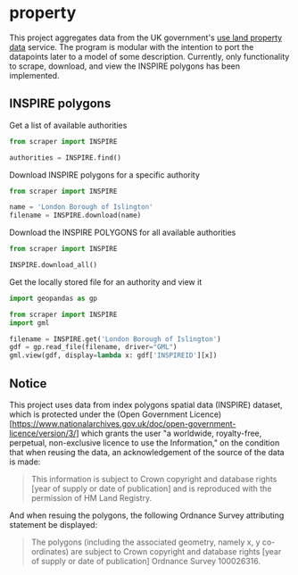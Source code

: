 # property
This project aggregates data from the UK government's [use land property data](https://use-land-property-data.service.gov.uk/) service. The program is modular with the intention to port the datapoints later to a model of some description. Currently, only functionality to scrape, download, and view the INSPIRE polygons has been implemented.

## INSPIRE polygons

Get a list of available authorities

```py
from scraper import INSPIRE

authorities = INSPIRE.find()
```

Download INSPIRE polygons for a specific authority

```py
from scraper import INSPIRE

name = 'London Borough of Islington'
filename = INSPIRE.download(name)
```

Download the INSPIRE POLYGONS for all available authorities

```py
from scraper import INSPIRE

INSPIRE.download_all()
```

Get the locally stored file for an authority and view it

```py
import geopandas as gp

from scraper import INSPIRE
import gml

filename = INSPIRE.get('London Borough of Islington')
gdf = gp.read_file(filename, driver="GML")
gml.view(gdf, display=lambda x: gdf['INSPIREID'][x])
```

## Notice

This project uses data from index polygons spatial data (INSPIRE) dataset, which is protected under the (Open Government Licence)[https://www.nationalarchives.gov.uk/doc/open-government-licence/version/3/] which grants the user "a worldwide, royalty-free, perpetual, non-exclusive licence to use the Information," on the condition that when reusing the data, an acknowledgement of the source of the data is made:

> This information is subject to Crown copyright and database rights [year of supply or date of publication] and is reproduced with the permission of HM Land Registry.

And when resuing the polygons, the following Ordnance Survey attributing statement be displayed:

> The polygons (including the associated geometry, namely x, y co-ordinates) are subject to Crown copyright and database rights [year of supply or date of publication] Ordnance Survey 100026316.